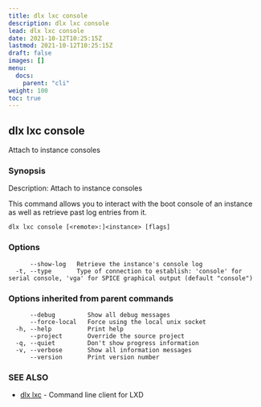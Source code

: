 ```yaml
---
title: dlx lxc console
description: dlx lxc console
lead: dlx lxc console
date: 2021-10-12T10:25:15Z
lastmod: 2021-10-12T10:25:15Z
draft: false
images: []
menu:
  docs:
    parent: "cli"
weight: 100
toc: true
---
```

## dlx lxc console

Attach to instance consoles

### Synopsis

Description:
  Attach to instance consoles

  This command allows you to interact with the boot console of an instance
  as well as retrieve past log entries from it.



```
dlx lxc console [<remote>:]<instance> [flags]
```

### Options

```
      --show-log   Retrieve the instance's console log
  -t, --type       Type of connection to establish: 'console' for serial console, 'vga' for SPICE graphical output (default "console")
```

### Options inherited from parent commands

```
      --debug         Show all debug messages
      --force-local   Force using the local unix socket
  -h, --help          Print help
      --project       Override the source project
  -q, --quiet         Don't show progress information
  -v, --verbose       Show all information messages
      --version       Print version number
```

### SEE ALSO

* [dlx lxc](/docs/cmd/dlx_lxc)	 - Command line client for LXD

